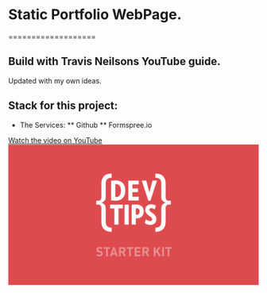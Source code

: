 # Static Portfolio WebPage.
===================
## Build with Travis Neilsons YouTube guide.
Updated with my own ideas.
## Stack for this project:
* The Services:
** Github
** Formspree.io


<a href="http://www.youtube.com/watch?feature=player_embedded&v=GTBaQ2DcGUk
" target="_blank">
Watch the video on YouTube
<img src="thumbnail.png" 
alt="Watch the video on youtube" />

</a>
